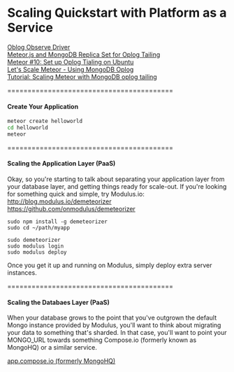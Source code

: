 Scaling Quickstart with Platform as a Service
=========================================

[Oblog Observe Driver](https://github.com/meteor/meteor/wiki/Oplog-Observe-Driver)  
[Meteor.js and MongoDB Replica Set for Oplog Tailing](http://www.manuel-schoebel.com/blog/meteorjs-and-mongodb-replica-set-for-oplog-tailing)  
[Meteor #10: Set up Oplog Tialing on Ubuntu](http://journal.gentlenode.com/meteor-10-set-up-oplog-tailing-on-ubuntu/)  
[Let's Scale Meteor - Using MongoDB Oplog](https://meteorhacks.com/lets-scale-meteor.html)  
[Tutorial: Scaling Meteor with MongoDB oplog tailing](http://blog.mongolab.com/2014/07/tutorial-scaling-meteor-with-mongodb-oplog-tailing/)  


=========================================
#### Create Your Application  

````sh
meteor create helloworld
cd helloworld
meteor
````


=========================================
#### Scaling the Application Layer (PaaS)

Okay, so you're starting to talk about separating your application layer from your database layer, and getting things ready for scale-out.  If you're looking for something quick and simple, try Modulus.io:  
http://blog.modulus.io/demeteorizer  
https://github.com/onmodulus/demeteorizer  

````
sudo npm install -g demeteorizer
sudo cd ~/path/myapp

sudo demeteorizer 
sudo modulus login
sudo modulus deploy
````

Once you get it up and running on Modulus, simply deploy extra server instances.

=========================================
#### Scaling the Databaes Layer (PaaS)

When your database grows to the point that you've outgrown the default Mongo instance provided by Modulus, you'll want to think about migrating your data to something that's sharded.  In that case, you'll want to point your MONGO_URL towards something Compose.io (formerly known as MongoHQ) or a similar service.

[app.compose.io (formerly MongoHQ)](https://www.compose.io/)




